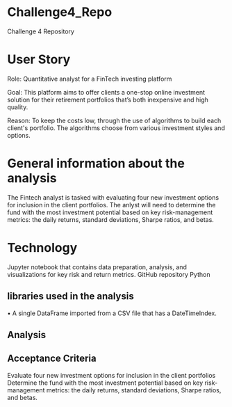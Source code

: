# Challenge4_Repo
Challenge 4 Repository 



# User Story

Role: Quantitative analyst for a FinTech investing platform

Goal: This platform aims to offer clients a one-stop online investment solution for their retirement portfolios that’s both inexpensive and high quality. 

Reason: To keep the costs low, through the use of algorithms to build each client's portfolio. The algorithms choose from various investment styles and options.


# General information about the analysis

The Fintech analyst is tasked with evaluating four new investment options for inclusion in the client portfolios. The anlyst will need to determine the fund with the most investment potential based on key risk-management metrics: the daily returns, standard deviations, Sharpe ratios, and betas.


# Technology
Jupyter notebook that contains data preparation, analysis, and visualizations for key risk and return metrics. 
GitHub repository
Python

## libraries used in the analysis

•	A single DataFrame imported from a CSV file that has a DateTimeIndex.




## Analysis





## Acceptance Criteria

Evaluate four new investment options for inclusion in the client portfolios
Determine the fund with the most investment potential based on key risk-management metrics: the daily returns, standard deviations, Sharpe ratios, and betas.




